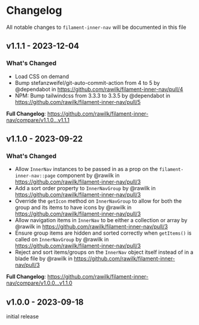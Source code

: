 # Changelog

All notable changes to `filament-inner-nav` will be documented in this file

## v1.1.1 - 2023-12-04

### What's Changed

- Load CSS on demand
- Bump stefanzweifel/git-auto-commit-action from 4 to 5 by @dependabot in https://github.com/rawilk/filament-inner-nav/pull/4
- NPM: Bump tailwindcss from 3.3.3 to 3.3.5 by @dependabot in https://github.com/rawilk/filament-inner-nav/pull/5

**Full Changelog**: https://github.com/rawilk/filament-inner-nav/compare/v1.1.0...v1.1.1

## v1.1.0 - 2023-09-22

### What's Changed

- Allow `InnerNav` instances to be passed in as a prop on the `filament-inner-nav::page` component by @rawilk in https://github.com/rawilk/filament-inner-nav/pull/3
- Add a sort order property to `InnerNavGroup` by @rawilk in https://github.com/rawilk/filament-inner-nav/pull/3
- Override the `getIcon` method on `InnerNavGroup` to allow for both the group and its items to have icons by @rawilk in https://github.com/rawilk/filament-inner-nav/pull/3
- Allow navigation items in `InnerNav` to be either a collection or array by @rawilk in https://github.com/rawilk/filament-inner-nav/pull/3
- Ensure group items are hidden and sorted correctly when `getItems()` is called on `InnerNavGroup` by @rawilk in https://github.com/rawilk/filament-inner-nav/pull/3
- Reject and sort items/groups on the `InnerNav` object itself instead of in a blade file by @rawilk in https://github.com/rawilk/filament-inner-nav/pull/3

**Full Changelog**: https://github.com/rawilk/filament-inner-nav/compare/v1.0.0...v1.1.0

## v1.0.0 - 2023-09-18

initial release
